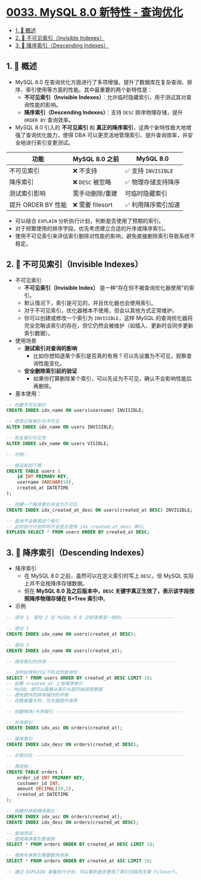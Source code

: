 # [0033. MySQL 8.0 新特性 - 查询优化](https://github.com/Tdahuyou/TNotes.mysql/tree/main/notes/0033.%20MySQL%208.0%20%E6%96%B0%E7%89%B9%E6%80%A7%20-%20%E6%9F%A5%E8%AF%A2%E4%BC%98%E5%8C%96)

<!-- region:toc -->

- [1. 📝 概述](#1--概述)
- [2. 📒 不可见索引（Invisible Indexes）](#2--不可见索引invisible-indexes)
- [3. 📒 降序索引（Descending Indexes）](#3--降序索引descending-indexes)

<!-- endregion:toc -->

## 1. 📝 概述

- MySQL 8.0 在查询优化方面进行了多项增强，提升了数据库在复杂查询、排序、索引使用等方面的性能。其中最重要的两个新特性是：
  - **不可见索引（Invisible Indexes）**：允许临时隐藏索引，用于测试其对查询性能的影响。
  - **降序索引（Descending Indexes）**：支持 `DESC` 排序物理存储，提升 `ORDER BY` 查询效率。
- MySQL 8.0 引入的 **不可见索引** 和 **真正的降序索引**，这两个新特性极大地增强了查询优化能力，使得 DBA 可以更灵活地管理索引、提升查询效率，并安全地进行索引变更测试。

| 功能               | MySQL 8.0 之前   | MySQL 8.0           |
| ------------------ | ---------------- | ------------------- |
| 不可见索引         | ❌ 不支持        | ✅ 支持 `INVISIBLE` |
| 降序索引           | ❌ `DESC` 被忽略 | ✅ 物理存储支持降序 |
| 测试索引影响       | 需手动删除/重建  | 可临时隐藏索引      |
| 提升 ORDER BY 性能 | ❌ 需要 filesort | ✅ 利用降序索引加速 |

- 可以结合 `EXPLAIN` 分析执行计划，判断是否使用了预期的索引。
- 对于频繁使用的排序字段，优先考虑建立合适的升序或降序索引。
- 使用不可见索引来评估索引删除对性能的影响，避免直接删除索引导致系统不稳定。

## 2. 📒 不可见索引（Invisible Indexes）

- 不可见索引
  - **不可见索引（Invisible Index）** 是一种“存在但不被查询优化器使用”的索引。
  - 默认情况下，索引是可见的，并且优化器也会使用索引。
  - 对于不可见索引，优化器根本不使用，但会以其他方式正常维护。
  - 你可以创建或修改一个索引为 `INVISIBLE`，这样 MySQL 的查询优化器将完全忽略该索引的存在，但它仍然会被维护（如插入、更新时会同步更新索引数据）。
- 使用场景
  - **测试索引对查询的影响**
    - 比如你想知道某个索引是否真的有用？可以先设置为不可见，观察查询性能变化。
  - **安全删除索引前的验证**
    - 如果你打算删除某个索引，可以先设为不可见，确认不会影响性能后再删除。
- 基本使用：

```sql
-- 创建不可见索引
CREATE INDEX idx_name ON users(username) INVISIBLE;

-- 修改已有索引为不可见
ALTER INDEX idx_name ON users INVISIBLE;

-- 恢复索引可见性
ALTER INDEX idx_name ON users VISIBLE;

-- 示例：

-- 假设有如下表
CREATE TABLE users (
    id INT PRIMARY KEY,
    username VARCHAR(50),
    created_at DATETIME
);

-- 创建一个降序索引并设为不可见
CREATE INDEX idx_created_at_desc ON users(created_at DESC) INVISIBLE;

-- 查询不会使用这个索引
-- 此时执行计划中将不会显示使用 idx_created_at_desc 索引。
EXPLAIN SELECT * FROM users ORDER BY created_at DESC;
```

## 3. 📒 降序索引（Descending Indexes）

- 降序索引
  - 在 MySQL 8.0 之前，虽然可以在定义索引时写上 `DESC`，但 MySQL 实际上并不会按降序存储数据。
  - 但在 **MySQL 8.0 及之后版本中，`DESC` 关键字真正生效了，表示该字段按照降序物理存储在 B+Tree 索引中**。
- 示例

```sql
-- 语句 1、语句 2 在 MySQL 8.0 之前效果是一样的。------------------

-- 语句 1
CREATE INDEX idx_name ON users(created_at DESC);

-- 语句 2
CREATE INDEX idx_name ON users(created_at);

-- 降序索引的作用 -----------------------------------------------

-- 当你经常执行以下形式的查询时：
SELECT * FROM users ORDER BY created_at DESC LIMIT 10;
-- 如果 created_at 上有降序索引
-- MySQL 就可以直接从索引头部开始读取数据
-- 避免额外的排序操作的开销
-- 在数据量大时，可大幅提升效率

-- 创建降序/升序索引 -----------------------------------------------

-- 升序索引
CREATE INDEX idx_asc ON orders(created_at);

-- 降序索引
CREATE INDEX idx_desc ON orders(created_at DESC);

-- 示例对比 -------------------------------------------------------

-- 表结构：
CREATE TABLE orders (
    order_id INT PRIMARY KEY,
    customer_id INT,
    amount DECIMAL(10,2),
    created_at DATETIME
);

-- 创建升序和降序索引：
CREATE INDEX idx_asc ON orders(created_at);
CREATE INDEX idx_desc ON orders(created_at DESC);

-- 查询测试：
-- 使用降序索引更高效
SELECT * FROM orders ORDER BY created_at DESC LIMIT 10;

-- 使用升序索引需要额外排序
SELECT * FROM orders ORDER BY created_at ASC LIMIT 10;

-- 通过 EXPLAIN 查看执行计划，可以看到是否使用了索引扫描而无需 filesort。
```
